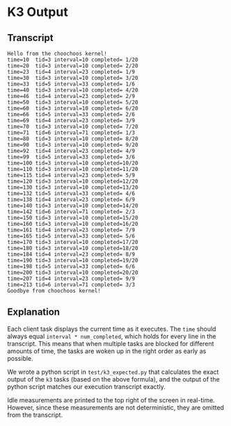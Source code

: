 # K3 Output

## Transcript

```
Hello from the choochoos kernel!
time=10  tid=3 interval=10 completed= 1/20
time=20  tid=3 interval=10 completed= 2/20
time=23  tid=4 interval=23 completed= 1/9
time=30  tid=3 interval=10 completed= 3/20
time=33  tid=5 interval=33 completed= 1/6
time=40  tid=3 interval=10 completed= 4/20
time=46  tid=4 interval=23 completed= 2/9
time=50  tid=3 interval=10 completed= 5/20
time=60  tid=3 interval=10 completed= 6/20
time=66  tid=5 interval=33 completed= 2/6
time=69  tid=4 interval=23 completed= 3/9
time=70  tid=3 interval=10 completed= 7/20
time=71  tid=6 interval=71 completed= 1/3
time=80  tid=3 interval=10 completed= 8/20
time=90  tid=3 interval=10 completed= 9/20
time=92  tid=4 interval=23 completed= 4/9
time=99  tid=5 interval=33 completed= 3/6
time=100 tid=3 interval=10 completed=10/20
time=110 tid=3 interval=10 completed=11/20
time=115 tid=4 interval=23 completed= 5/9
time=120 tid=3 interval=10 completed=12/20
time=130 tid=3 interval=10 completed=13/20
time=132 tid=5 interval=33 completed= 4/6
time=138 tid=4 interval=23 completed= 6/9
time=140 tid=3 interval=10 completed=14/20
time=142 tid=6 interval=71 completed= 2/3
time=150 tid=3 interval=10 completed=15/20
time=160 tid=3 interval=10 completed=16/20
time=161 tid=4 interval=23 completed= 7/9
time=165 tid=5 interval=33 completed= 5/6
time=170 tid=3 interval=10 completed=17/20
time=180 tid=3 interval=10 completed=18/20
time=184 tid=4 interval=23 completed= 8/9
time=190 tid=3 interval=10 completed=19/20
time=198 tid=5 interval=33 completed= 6/6
time=200 tid=3 interval=10 completed=20/20
time=207 tid=4 interval=23 completed= 9/9
time=213 tid=6 interval=71 completed= 3/3
Goodbye from choochoos kernel!
```

## Explanation

Each client task displays the current time as it executes. The `time` should
always equal `interval * num_completed`, which holds for every line in the
transcript.  This means that when multiple tasks are blocked for different
amounts of time, the tasks are woken up in the right order as early as
possible.

We wrote a python script in `test/k3_expected.py` that calculates the exact
output of the `k3` tasks (based on the above formula), and the output of the
python script matches our execution transcript exactly.

Idle measurements are printed to the top right of the screen in real-time.
However, since these measurements are not deterministic, they are omitted from
the transcript.
